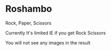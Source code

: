 # Roshambo
Rock, Paper, Scissors

Currently It's limited IE if you get Rock Scissors

You will not see any images in the result
